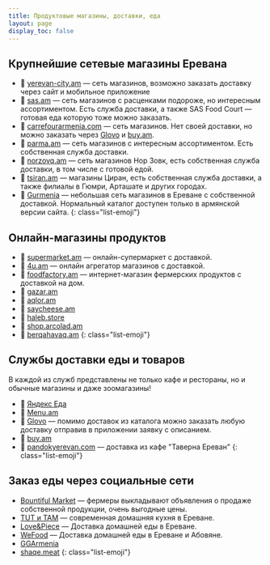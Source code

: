 ```yaml
---
title: Продуктовые магазины, доставки, еда
layout: page
display_toc: false
---
```


## Крупнейшие сетевые магазины Еревана

- 🔗 [yerevan-city.am](https://yerevan-city.am) — сеть магазинов, возможно заказать доставку через сайт и мобильное приложение
- 🔗 [sas.am](https://sas.am) — сеть магазинов с расценками подороже, но интересным ассортиментом. Есть служба доставки, а также SAS Food Court — готовая еда которую тоже можно заказать.
- 🔗 [carrefourarmenia.com](https://www.carrefourarmenia.com) — сеть магазинов. Нет своей доставки, но можно заказать через [Glovo](https://glovoapp.com) и [buy.am](https://buy.am/ru).
- 🔗 [parma.am](https://parma.am) — сеть магазинов с интересным ассортиментом. Есть собственная служба доставки.
- 🔗 [norzovq.am](https://www.norzovq.am/?lang=ru) — сеть магазинов Нор Зовк, есть собственная служба доставки, в том числе с готовой едой.
- 🔗 [tsiran.am](https://tsiran.am/ru) — магазины Циран, есть собственная служба доставки, а также филиалы в Гюмри, Арташате и других городах.
- 🔗 [Gurmenia](https://gurmenia.am/) — небольшая сеть магазинов в Ереване с собственной доставкой. Нормальный каталог доступен только в армянской версии сайта.
{: class="list-emoji"}

## Онлайн-магазины продуктов

- 🔗 [supermarket.am](https://supermarket.am/ru/) — онлайн-супермаркет с доставкой.
- 🔗 [4u.am](https://4u.am/ru/) — онлайн агрегатор магазинов с доставкой.
- 🔗 [foodfactory.am](https://foodfactory.am/en/) — интернет-магазин фермерских продуктов с доставкой на дом.
- 🔗 [gazar.am](https://gazar.am/)
- 🔗 [aqlor.am](https://aqlor.am/)
- 🔗 [saycheese.am](https://saycheese.am/)
- 🔗 [haleb.store](https://haleb.store/)
- 🔗 [shop.arcolad.am](https://shop.arcolad.am/en)
- 🔗 [berqahavaq.am](https://www.berqahavaq.am/en)
{: class="list-emoji"}

## Службы доставки еды и товаров

В каждой из служб представлены не только кафе и рестораны, но и обычные магазины и даже зоомагазины!

- 🔗 [Яндекс Еда](https://eda.yandex.ru)
- 🔗 [Menu.am](https://menu.am/)
- 🔗 [Glovo](https://glovoapp.com) — помимо доставок из каталога можно заказать любую доставку отправив в приложении заявку с описанием.
- 🔗 [buy.am](https://buy.am/ru)
- 🔗 [pandokyerevan.com](https://pandokyerevan.com/ru/) — доставка из кафе "Таверна Ереван"
{: class="list-emoji"}

## Заказ еды через социальные сети

[//]: # (- <i class="fa-brands fa-telegram"></i> [Это БУУЗЫ! домашняя заморозка]&#40;https://t.me/erevanbuuz&#41; — замороженные Буузы, Хуушуры, пельмени и другое.)
- <i class="fa-brands fa-facebook-f"></i> [Bountiful Market](https://www.facebook.com/groups/274732839916698/) — фермеры выкладывают объявления о продаже собственной продукции, очень выгодные цены.
- <i class="fa-brands fa-telegram"></i> [ТUT и ТАМ](https://t.me/tut8tam) — современная домашняя кухня в Ереване.
- <i class="fa-brands fa-telegram"></i> [Love&Piece](https://t.me/love_and_piece_am) — Доставка домашней еды в Ереване.
- <i class="fa-brands fa-telegram"></i> [WeFood](https://t.me/WeFood_am) — Доставка домашней еды в Ереване и Абовяне.
- <i class="fa-brands fa-facebook-f"></i> [GGArmenia](https://www.facebook.com/GGArmenia)
- <i class="fa-brands fa-facebook-f"></i> [shaqe.meat](https://www.facebook.com/shaqe.meat)
{: class="list-emoji"}

[//]: # (https://natural.am/)
[//]: # (https://gnel.am/ru -)
[//]: # (www.tanhamar.am)
[//]: # (www.maqur.am)
[//]: # (www.retin.am)
[//]: # (https://vega.am/)
[//]: # (http://jysk.am/)
[//]: # (www.manuk.am)
[//]: # (www.babyroom.am)
